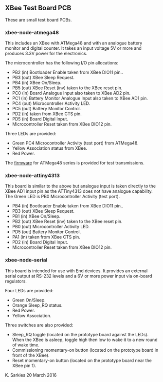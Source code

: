 XBee Test Board PCB
-------------------

These are small test board PCBs.

### xbee-node-atmega48

This includes an XBee with ATMega48 and with an analogue battery monitor and
digital counter. It takes an input voltage 5V or more and produces 3.3V power
for the electronics.

The microcontroller has the following I/O pin allocations:

* PB2 (in) Bootloader Enable taken from XBee DIO11 pin..
* PB3 (out) XBee Sleep Request.
* PB4 (in) XBee On/Sleep.
* PB5 (out) XBee Reset (inv) taken to the XBee reset pin.
* PC0 (in) Board Analogue Input also taken to XBee AD2 pin.
* PC1 (in) Battery Monitor Analogue Input also taken to XBee AD1 pin.
* PC4 (out) Microcontroller Activity LED.
* PC5 (out) Battery Monitor Control.
* PD2 (in) taken from XBee CTS pin.
* PD5 (in) Board Digital Input.
* Microcontroller Reset taken from XBee DIO12 pin.

Three LEDs are provided:
* Green     PC4 Microcontroller Activity (test port) from ATMega48.
* Yellow    Association status from XBee.
* Red       Power.

The [firmware](https://github.com/ksarkies/XBee-Acquisition/tree/master/XBee-node-example-M168) for ATMega48 series is provided for test transmissions.

### xbee-node-attiny4313

This board is similar to the above but analogue input is taken directly to the
XBee AD1 input pin as the ATTiny4313 does not have analogue capability. The
Green LED is PB0 Microcontroller Activity (test port).

* PB4 (in) Bootloader Enable taken from XBee DIO11 pin..
* PB3 (out) XBee Sleep Request.
* PB1 (in) XBee On/Sleep.
* PB2 (out) XBee Reset (inv) taken to the XBee reset pin.
* PB0 (out) Microcontroller Activity LED.
* PD5 (out) Battery Monitor Control.
* PA1 (in) taken from XBee CTS pin.
* PD2 (in) Board Digital Input.
* Microcontroller Reset taken from XBee DIO12 pin.

### xbee-node-serial

This board is intended for use with End devices. It provides an external serial
output at RS-232 levels and a 6V or more power input via on-board regulators.

Four LEDs are provided:
* Green     On/Sleep.
* Orange    Sleep_RQ status.
* Red       Power.
* Yellow    Association.

Three switches are also provided:

* Sleep_RQ toggle (located on the prototype board against the LEDs). When the
XBee is asleep, toggle high then low to wake it to a new round of wake time.
* Commissioning momentary-on button (located on the prototype board in front of
the XBee).
* Reset momentary-on button (located on the prototype board near the XBee pin 1).

K. Sarkies
20 March 2016

